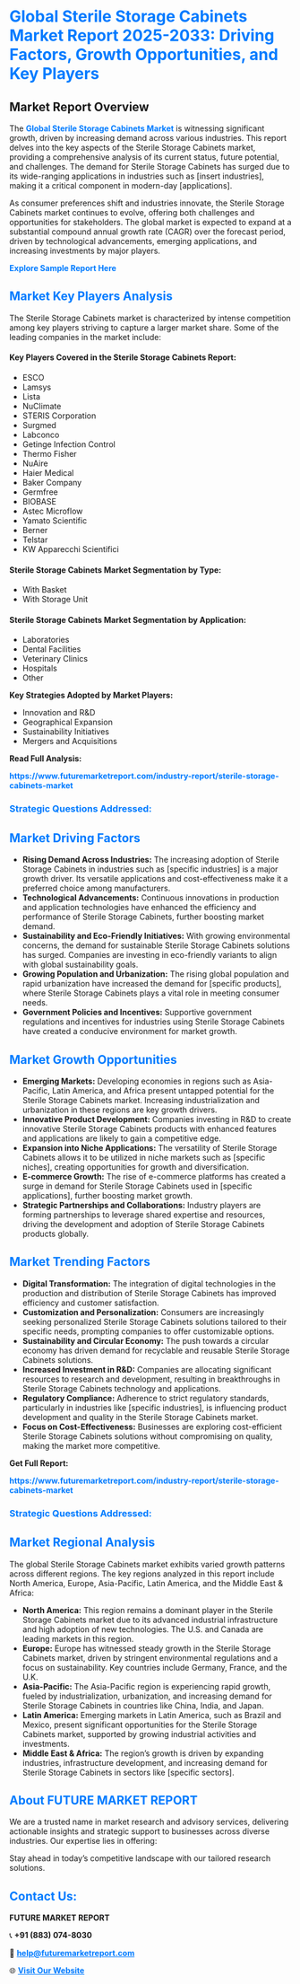 <h1 style="color: #007BFF;">Global Sterile Storage Cabinets Market Report 2025-2033: Driving Factors, Growth Opportunities, and Key Players</h1>

<section id="overview">
<h2>Market Report Overview</h2>
<p>The <a href="https://www.futuremarketreport.com/industry-report/sterile-storage-cabinets-market" style="color: #007BFF; text-decoration: none;"><strong>Global Sterile Storage Cabinets Market</strong></a> is witnessing significant growth, driven by increasing demand across various industries. This report delves into the key aspects of the Sterile Storage Cabinets market, providing a comprehensive analysis of its current status, future potential, and challenges. The demand for Sterile Storage Cabinets has surged due to its wide-ranging applications in industries such as [insert industries], making it a critical component in modern-day [applications].</p>
<p>As consumer preferences shift and industries innovate, the Sterile Storage Cabinets market continues to evolve, offering both challenges and opportunities for stakeholders. The global market is expected to expand at a substantial compound annual growth rate (CAGR) over the forecast period, driven by technological advancements, emerging applications, and increasing investments by major players.</p>
</section>

<section id="overview">
<p><a href="https://www.futuremarketreport.com/request-sample/reportId=58309" style="color: #007BFF; text-decoration: none;"><strong>Explore Sample Report Here</strong></a></p>
</section>

<section id="key-players">
<h2 style="color: #007BFF;">Market Key Players Analysis</h2>
<p>The Sterile Storage Cabinets market is characterized by intense competition among key players striving to capture a larger market share. Some of the leading companies in the market include:</p>
<h4>Key Players Covered in the Sterile Storage Cabinets Report:</h4>
<ul><li>ESCO</li><li>Lamsys</li><li>Lista</li><li>NuClimate</li><li>STERIS Corporation</li><li>Surgmed</li><li>Labconco</li><li>Getinge Infection Control</li><li>Thermo Fisher</li><li>NuAire</li><li>Haier Medical</li><li>Baker Company</li><li>Germfree</li><li>BIOBASE</li><li>Astec Microflow</li><li>Yamato Scientific</li><li>Berner</li><li>Telstar</li><li>KW Apparecchi Scientifici</li></ul>
<h4>Sterile Storage Cabinets Market Segmentation by Type:</h4>
<ul><li>With Basket</li><li>With Storage Unit</li></ul>

<h4>Sterile Storage Cabinets Market Segmentation by Application:</h4>
<ul><li>Laboratories</li><li>Dental Facilities</li><li>Veterinary Clinics</li><li>Hospitals</li><li>Other</li></ul>
<p><strong>Key Strategies Adopted by Market Players:</strong></p>
<ul>
<li>Innovation and R&D</li>
<li>Geographical Expansion</li>
<li>Sustainability Initiatives</li>
<li>Mergers and Acquisitions</li>
</ul>
</section>

<section>
<p><strong>Read Full Analysis: </strong></p><a href="https://www.futuremarketreport.com/industry-report/sterile-storage-cabinets-market" style="color: #007BFF; text-decoration: none;"><strong>https://www.futuremarketreport.com/industry-report/sterile-storage-cabinets-market</strong></a>
<h3 style="color: #007BFF;">Strategic Questions Addressed:</h3>
</section>

<section id="driving-factors">
<h2 style="color: #007BFF;">Market Driving Factors</h2>
<ul>
<li><strong>Rising Demand Across Industries:</strong> The increasing adoption of Sterile Storage Cabinets in industries such as [specific industries] is a major growth driver. Its versatile applications and cost-effectiveness make it a preferred choice among manufacturers.</li>
<li><strong>Technological Advancements:</strong> Continuous innovations in production and application technologies have enhanced the efficiency and performance of Sterile Storage Cabinets, further boosting market demand.</li>
<li><strong>Sustainability and Eco-Friendly Initiatives:</strong> With growing environmental concerns, the demand for sustainable Sterile Storage Cabinets solutions has surged. Companies are investing in eco-friendly variants to align with global sustainability goals.</li>
<li><strong>Growing Population and Urbanization:</strong> The rising global population and rapid urbanization have increased the demand for [specific products], where Sterile Storage Cabinets plays a vital role in meeting consumer needs.</li>
<li><strong>Government Policies and Incentives:</strong> Supportive government regulations and incentives for industries using Sterile Storage Cabinets have created a conducive environment for market growth.</li>
</ul>
</section>

<section id="growth-opportunities">
<h2 style="color: #007BFF;">Market Growth Opportunities</h2>
<ul>
<li><strong>Emerging Markets:</strong> Developing economies in regions such as Asia-Pacific, Latin America, and Africa present untapped potential for the Sterile Storage Cabinets market. Increasing industrialization and urbanization in these regions are key growth drivers.</li>
<li><strong>Innovative Product Development:</strong> Companies investing in R&D to create innovative Sterile Storage Cabinets products with enhanced features and applications are likely to gain a competitive edge.</li>
<li><strong>Expansion into Niche Applications:</strong> The versatility of Sterile Storage Cabinets allows it to be utilized in niche markets such as [specific niches], creating opportunities for growth and diversification.</li>
<li><strong>E-commerce Growth:</strong> The rise of e-commerce platforms has created a surge in demand for Sterile Storage Cabinets used in [specific applications], further boosting market growth.</li>
<li><strong>Strategic Partnerships and Collaborations:</strong> Industry players are forming partnerships to leverage shared expertise and resources, driving the development and adoption of Sterile Storage Cabinets products globally.</li>
</ul>
</section>

<section id="trending-factors">
<h2 style="color: #007BFF;">Market Trending Factors</h2>
<ul>
<li><strong>Digital Transformation:</strong> The integration of digital technologies in the production and distribution of Sterile Storage Cabinets has improved efficiency and customer satisfaction.</li>
<li><strong>Customization and Personalization:</strong> Consumers are increasingly seeking personalized Sterile Storage Cabinets solutions tailored to their specific needs, prompting companies to offer customizable options.</li>
<li><strong>Sustainability and Circular Economy:</strong> The push towards a circular economy has driven demand for recyclable and reusable Sterile Storage Cabinets solutions.</li>
<li><strong>Increased Investment in R&D:</strong> Companies are allocating significant resources to research and development, resulting in breakthroughs in Sterile Storage Cabinets technology and applications.</li>
<li><strong>Regulatory Compliance:</strong> Adherence to strict regulatory standards, particularly in industries like [specific industries], is influencing product development and quality in the Sterile Storage Cabinets market.</li>
<li><strong>Focus on Cost-Effectiveness:</strong> Businesses are exploring cost-efficient Sterile Storage Cabinets solutions without compromising on quality, making the market more competitive.</li>
</ul>
</section>

<section>
<p><strong>Get Full Report: </strong></p><a href="https://www.futuremarketreport.com/industry-report/sterile-storage-cabinets-market" style="color: #007BFF; text-decoration: none;"><strong>https://www.futuremarketreport.com/industry-report/sterile-storage-cabinets-market</strong></a>
<h3 style="color: #007BFF;">Strategic Questions Addressed:</h3>
</section>


<section id="regional-analysis">
<h2 style="color: #007BFF;">Market Regional Analysis</h2>
<p>The global Sterile Storage Cabinets market exhibits varied growth patterns across different regions. The key regions analyzed in this report include North America, Europe, Asia-Pacific, Latin America, and the Middle East & Africa:</p>
<ul>
<li><strong>North America:</strong> This region remains a dominant player in the Sterile Storage Cabinets market due to its advanced industrial infrastructure and high adoption of new technologies. The U.S. and Canada are leading markets in this region.</li>
<li><strong>Europe:</strong> Europe has witnessed steady growth in the Sterile Storage Cabinets market, driven by stringent environmental regulations and a focus on sustainability. Key countries include Germany, France, and the U.K.</li>
<li><strong>Asia-Pacific:</strong> The Asia-Pacific region is experiencing rapid growth, fueled by industrialization, urbanization, and increasing demand for Sterile Storage Cabinets in countries like China, India, and Japan.</li>
<li><strong>Latin America:</strong> Emerging markets in Latin America, such as Brazil and Mexico, present significant opportunities for the Sterile Storage Cabinets market, supported by growing industrial activities and investments.</li>
<li><strong>Middle East & Africa:</strong> The region’s growth is driven by expanding industries, infrastructure development, and increasing demand for Sterile Storage Cabinets in sectors like [specific sectors].</li>
</ul>
</section>

<footer>
<h2 style="color: #007BFF;">About FUTURE MARKET REPORT</h2>
<p>We are a trusted name in market research and advisory services, delivering actionable insights and strategic support to businesses across diverse industries. Our expertise lies in offering:</p>

<p>Stay ahead in today’s competitive landscape with our tailored research solutions.</p>

<h2 style="color: #007BFF;">Contact Us:</h2>
<p><strong>FUTURE MARKET REPORT</strong></p>
<p>📞 <strong>+91 (883) 074-8030</strong></p>
<p>📧 <strong><a href="mailto:help@futuremarketreport.com" style="color: #007BFF;">help@futuremarketreport.com</a></strong></p>
<p>🌐 <strong><a href="https://www.futuremarketreport.com/" style="color: #007BFF;">Visit Our Website</a></strong></p>
</footer>